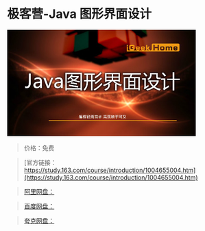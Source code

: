 # 极客营-Java 图形界面设计

![img](../../../assets/study163/free/181B42D4E686B0164AC388BA0735AE41.jpg)

> 价格：免费

> [官方链接：https://study.163.com/course/introduction/1004655004.htm](https://study.163.com/course/introduction/1004655004.htm)

> [阿里网盘：]()

> [百度网盘：]()

> [夸克网盘：]()
